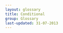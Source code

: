 ```yaml
---
layout: glossary
title: Conditional
group: Glossary
last-updated: 31-07-2013
---
```



<!-- This Page exists for the creation of the sub-menu only and is not displayed on the site -->